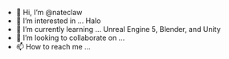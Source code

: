 - 👋 Hi, I’m @nateclaw
- 👀 I’m interested in ... Halo
- 🌱 I’m currently learning ... Unreal Engine 5, Blender, and Unity
- 💞️ I’m looking to collaborate on ...
- 📫 How to reach me ...

<!---
nateclaw/nateclaw is a ✨ special ✨ repository because its `README.md` (this file) appears on your GitHub profile.
You can click the Preview link to take a look at your changes.
--->
